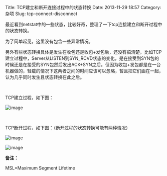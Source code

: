 Title: TCP建立和断开连接过程中的状态转换
Date: 2013-11-29 18:57
Category: 杂项
Slug: tcp-connect-disconnect

最近看到netstat中的一些状态，比较好奇，整理了一下tcp连接建立和断开过程中的状态转换。

为了简单起见，这里没有包含一些异常情况。

另外有些状态转换具体是发生在收包还是收包+发包后，还没有搞清楚，比如TCP建立过程中，Server从LISTEN到SYN\_RCVD状态的变化，是在接受到SYN包的时候还是在接受的SYN包然后发出ACK+SYN之后。但因为收包+发包都是在一台机器做的，轻载的情况下这两者之间的时间应该可以忽略，暂且把它们画在一起，认为几乎同时发生且状态转换在此之后。

 

TCP建立过程，如下图：

![image](http://7xo7ae.com1.z0.glb.clouddn.com/tcp1.png)

 

TCP断开过程，如下图：（断开过程的状态转换可能有两种情况）

![image](http://7xo7ae.com1.z0.glb.clouddn.com/tcp2.png)

![image](http://7xo7ae.com1.z0.glb.clouddn.com/tcp3.png)


**备注：**

MSL=Maximum Segment Lifetime
